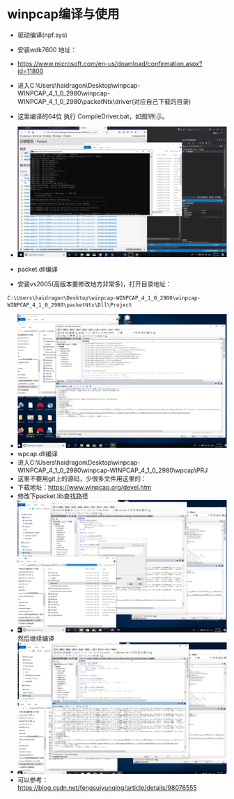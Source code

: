#  winpcap编译与使用
* 驱动编译(npf.sys)

* 安装wdk7600 地址：
* https://www.microsoft.com/en-us/download/confirmation.aspx?id=11800
* 进入C:\Users\haidragon\Desktop\winpcap-WINPCAP_4_1_0_2980\winpcap-WINPCAP_4_1_0_2980\packetNtx\driver(对应自己下载的目录)
* 这里编译的64位 执行 CompileDriver.bat，如图1所示。
* ![avatar](https://github.com/haidragon/pcap_Banalysis/blob/master/pages/page3/images/1.png)
* packet.dll编译
* 安装vs2005(高版本要修改地方非常多)，打开目录地址：
```
C:\Users\haidragon\Desktop\winpcap-WINPCAP_4_1_0_2980\winpcap-WINPCAP_4_1_0_2980\packetNtx\Dll\Project
```
* ![avatar](https://github.com/haidragon/pcap_Banalysis/blob/master/pages/page3/images/packet.png)
* wpcap.dll编译
* 进入C:\Users\haidragon\Desktop\winpcap-WINPCAP_4_1_0_2980\winpcap-WINPCAP_4_1_0_2980\wpcap\PRJ
* 这里不要用git上的源码，少很多文件用这里的：
* 下载地址：https://www.winpcap.org/devel.htm
* 修改下packet.lib查找路径
* ![avatar](https://github.com/haidragon/pcap_Banalysis/blob/master/pages/page3/images/dll.png)
然后继续编译
* ![avatar](https://github.com/haidragon/pcap_Banalysis/blob/master/pages/page3/images/wpcap.png)
* 可以参考： https://blog.csdn.net/fengsuiyunqing/article/details/98076555

